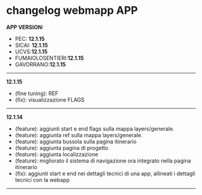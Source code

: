 # changelog webmapp APP

**APP VERSION:**

- PEC: **12.1.15**
- SICAI: **12.1.15**
- UCVS:**12.1.15**
- FUMAIOLOSENTIERI:**12.1.15**
- GAVORRANO:**12.1.15**

---

**12.1.15**

- (fine tuning): REF
- (fix): visualizzazione FLAGS

---

**12.1.14**

- (feature): aggiunti start e end flags sulla mappa layers/generale.
- (feature): aggiunta ref sulla mappa layers/generale.
- (feature): aggiunta bussola sulla pagina itinerario
- (feature): aggiunta pagina di progetto
- (feature): aggiunta localizzazione
- (feature): migliorato il sistema di navigazione ora integrato nella pagina itinerario
- (fix): aggiunti start e end nei dettagli tecnici di una app, allineati i dettagli tecnici con la webapp

---

